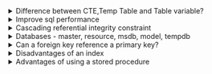
<details>
<summary>Difference between CTE,Temp Table and Table variable?</summary>
Specifies a temporary named result set, known as a common table expression (CTE). This is derived from a simple query and defined within the execution scope of a single SELECT, INSERT, UPDATE, DELETE or MERGE statement. This clause can also be used in a CREATE VIEW statement as part of its defining SELECT statement. A common table expression can include references to itself. This is referred to as a recursive common table expression.

```sql
-- Define the CTE expression name and column list.
WITH Sales_CTE (SalesPersonID, SalesOrderID, SalesYear)
AS
-- Define the CTE query.
(
    SELECT SalesPersonID, SalesOrderID, YEAR(OrderDate) AS SalesYear
    FROM Sales.SalesOrderHeader
    WHERE SalesPersonID IS NOT NULL
)
-- Define the outer query referencing the CTE name.
SELECT SalesPersonID, COUNT(SalesOrderID) AS TotalSales, SalesYear
FROM Sales_CTE
GROUP BY SalesYear, SalesPersonID
ORDER BY SalesPersonID, SalesYear;
```

1. A table variable is created in the memory whereas a temporary table is created in the TempDB. But if there is memory pressure, the pages belonging to a table variable may be pushed out to tempdb.
2. Table variables cannot be involved in transactions, logging or locking. This makes the table variable faster than a temporary table.
3. We can pass the table variable as a parameter to functions and stored procedures, whereas we cannot do the same with a temporary table.
4. The temporary table can have indexes, whereas a table variable can only have a primary index. If speed is an issue Table variable can be faster, but if there are a lot of records, or there is a need to search the temporary table based on a clustered index, then a Temporary Table would be better. If we have less than 100 rows generally use a table variable. Otherwise, use a temporary table. This is because SQL Server won’t create statistics on table variables.

</details>

<details>
<summary>Improve sql performance</summary>
https://www.dotnettricks.com/learn/sqlserver/tips-to-improve-sql-server-database-design-and-performance

1. Select columns instead of *
2. Avoid select distinct - it works by grouping all fields
3. Create ANSI joins instead of Non ANSI
4. Using where is more efficient than having clause
5. Use wildcards at the end of LIKE search
6. Archiving old data
7. Missing indexes
8. Query hints - nolock, recompile(update statistics)
9. Use exists() instead of count()
</details>

<details>
<summary>Cascading referential integrity constraint</summary>
Cascading referential integrity constraints are foreign key constraints that tell SQL Server to perform certain actions when a user attempts to delete or update a primary key to which an existing foreign keys point.

1. SET NULL: If a delete or update statement affects rows in a foreign key table, those values will be set to NULL when the primary key record is deleted or updated. The foreign key columns affected must allow NULL values.
2. CASCADE: If a delete statement affects one or more rows in a foreign key table, those rows will be deleted when the primary key record is deleted. If an update statement affects rows in the foreign key table, those rows will be updated with the value from the primary key record after it has been updated.
3. SET DEFAULT: If a delete or update statement affects rows in a foreign key table, then all rows containing those foreign keys are set to the default value. All foreign key columns in the related table must have default constraints defined on them.
4. NO ACTION: This is the default action. This specifies that if an update or deletes statement affects rows in foreign key tables, then the action will be denied and rolled back. An error message will be raised.
</details>

<details>
<summary>Databases - master, resource, msdb, model, tempdb</summary>

## Master
Records all the system-level information for a SQL Server system. This includes instance-wide metadata such as logon accounts, endpoints, linked servers, and system configuration settings. In SQL Server, system objects are no longer stored in the master database; instead, they are stored in the Resource database. Also, master is the database that records the existence of all other databases and the location of those database files and records the initialization information for SQL Server.

## Resource
Read-only database that contains all the system objects that are included with SQL Server. SQL Server system objects, such as sys.objects, are physically persisted in the Resource database, but they logically appear in the sys schema of every database.

## MSDB
Stores information regarding database backups, SQL Agent information, DTS packages, SQL Server jobs, and some replication information such as for log shipping.

## Tempdb
Holds temporary objects such as global and local temporary tables and stored procedures.

## Model
Template database used in the creation of any new user database created in the instance.
</details>

<details>
<summary>Can a foreign key reference a primary key?</summary>
Yes, a foreign key can actually reference a key that is not the primary key of a table. But a foreign key must reference a unique key.
</details>

<details>
<summary>Disadvantages of an index</summary>

1. Increased disk space
2. DML statements could be slow
</details>

<details>
<summary>Advantages of using a stored procedure</summary>

1. Execution Plan Retention and Reusability
    As there is no unnecessary compilation of queries this will reduces the burden on database (when we send a query to a SQL Server three things happen in order, 1st it checks the syntax of that query, 2nd it compiles that query, 3rd it generates an execution plan) as response User will get a quick response.
    The Stored Procedures are pre-compiled and their execution plan is cached and used again when the same stored procedure is executed again. Although ad-hoc queries also create and reuse plan, the plan is reused only when the query is the textual match and the datatypes are matching with the previous call. Any changes in the datatype or you have an extra space in the query then, a new plan is created.
2. Reduces the Network Traffic
    The Stored Procedure reduces network traffic. When we execute a stored procedure we need to send the procedure name and parameters so only these things are passed on the network but if we are not using the stored procedure then we need to write the ad-hoc queries and we need to execute them which may contain many numbers of lines. So the stored procedure reduces the network traffic as a result performance of the application increase.
3. Code Reusability and Better Maintainability
    Multiple applications can use the same stored procedure. The different applications which want similar kind of data then they can use the same stored procedure. The advantage is that if we want to change the stored procedure then we need to change it in one place that will affect to all the application that uses it whereas if it is inline SQL query and if we have to use it in multiple applications, then we end up with multiple copies of the same inline SQL query, and if the logic has to change, then we have to change the logic at all the places, which makes it harder maintaining inline SQL. So, the stored procedure provides code reusability and maintainability.
4. Better Security 
    By granting permission to the underlying database the user can do everything. He can view all the records as well as he can also modify the records. But if we want to restrict the user only to view the records then we need to grant only for that stored procedure which will display the records. In that way, we achieve better security with a stored procedure.
</details>